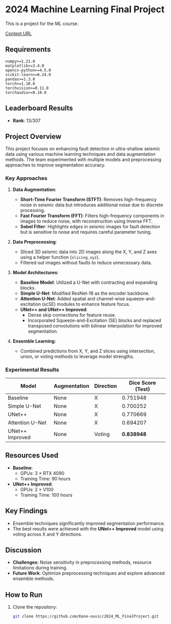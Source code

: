 # 2024 Machine Learning Final Project

This is a project for the ML course.

[Contest URL](https://thinkonward.com/app/c/challenges/dark-side)

## Requirements

```
numpy>=1.21.0 
matplotlib>=3.4.0 
opencv-python>=4.5.0 
scikit-learn>=0.24.0 
pandas>=1.3.0 
torch>=1.10.0 
torchvision>=0.11.0 
torchaudio>=0.10.0
```

## Leaderboard Results

- **Rank**: 13/307

## Project Overview

This project focuses on enhancing fault detection in ultra-shallow seismic data using various machine learning techniques and data augmentation methods. The team experimented with multiple models and preprocessing approaches to improve segmentation accuracy.

### Key Approaches

1. **Data Augmentation**:
   
   - **Short-Time Fourier Transform (STFT)**: Removes high-frequency noise in seismic data but introduces additional noise due to discrete processing.
   - **Fast Fourier Transform (FFT)**: Filters high-frequency components in images to reduce noise, with reconstruction using Inverse FFT.
   - **Sobel Filter**: Highlights edges in seismic images for fault detection but is sensitive to noise and requires careful parameter tuning.
2. **Data Preprocessing**:
   
   - Sliced 3D seismic data into 2D images along the X, Y, and Z axes using a helper function (`slicing_xyz`).
   - Filtered out images without faults to reduce unnecessary data.
3. **Model Architectures**:
   
   - **Baseline Model**: Utilized a U-Net with contracting and expanding blocks.
   - **Simple U-Net**: Modified ResNet-18 as the encoder backbone.
   - **Attention U-Net**: Added spatial and channel-wise squeeze-and-excitation (scSE) modules to enhance feature focus.
   - **UNet++ and UNet++ Improved**:
     - Dense skip connections for feature reuse.
     - Incorporated Squeeze-and-Excitation (SE) blocks and replaced transposed convolutions with bilinear interpolation for improved segmentation.
4. **Ensemble Learning**:
   
   - Combined predictions from X, Y, and Z slices using intersection, union, or voting methods to leverage model strengths.

### Experimental Results

| Model           | Augmentation | Direction | Dice Score (Test) |
| --------------- | ------------ | --------- | ----------------- |
| Baseline        | None         | X         | 0.751948          |
| Simple U-Net    | None         | X         | 0.700252          |
| UNet++          | None         | X         | 0.770669          |
| Attention U-Net | None         | X         | 0.694207          |
| UNet++ Improved | None         | Voting    | **0.838948**      |

## Resources Used

- **Baseline**:
  - GPUs: 3 × RTX 4090
  - Training Time: 90 hours
- **UNet++ Improved**:
  - GPUs: 2 × V100
  - Training Time: 100 hours

## Key Findings

- Ensemble techniques significantly improved segmentation performance.
- The best results were achieved with the **UNet++ Improved** model using voting across X and Y directions.

## Discussion

- **Challenges**: Noise sensitivity in preprocessing methods, resource limitations during training.
- **Future Work**: Optimize preprocessing techniques and explore advanced ensemble methods.

## How to Run

1. Clone the repository:
   ```bash
   git clone https://github.com/Kane-ouvic/2024_ML_FinalProject.git
   ```

